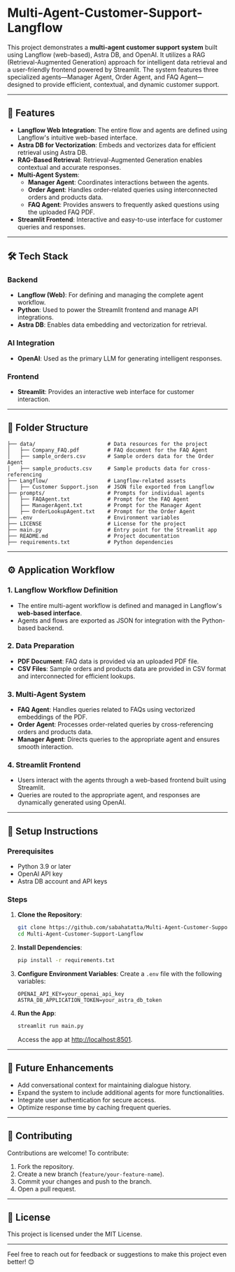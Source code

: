 # Multi-Agent-Customer-Support-Langflow

This project demonstrates a **multi-agent customer support system** built using Langflow (web-based), Astra DB, and OpenAI. It utilizes a RAG (Retrieval-Augmented Generation) approach for intelligent data retrieval and a user-friendly frontend powered by Streamlit. The system features three specialized agents—Manager Agent, Order Agent, and FAQ Agent—designed to provide efficient, contextual, and dynamic customer support.

---

## 🌟 Features

- **Langflow Web Integration**: The entire flow and agents are defined using Langflow's intuitive web-based interface.
- **Astra DB for Vectorization**: Embeds and vectorizes data for efficient retrieval using Astra DB.
- **RAG-Based Retrieval**: Retrieval-Augmented Generation enables contextual and accurate responses.
- **Multi-Agent System**:
  - **Manager Agent**: Coordinates interactions between the agents.
  - **Order Agent**: Handles order-related queries using interconnected orders and products data.
  - **FAQ Agent**: Provides answers to frequently asked questions using the uploaded FAQ PDF.
- **Streamlit Frontend**: Interactive and easy-to-use interface for customer queries and responses.

---

## 🛠️ Tech Stack

### Backend
- **Langflow (Web)**: For defining and managing the complete agent workflow.
- **Python**: Used to power the Streamlit frontend and manage API integrations.
- **Astra DB**: Enables data embedding and vectorization for retrieval.

### AI Integration
- **OpenAI**: Used as the primary LLM for generating intelligent responses.

### Frontend
- **Streamlit**: Provides an interactive web interface for customer interaction.

---

## 📂 Folder Structure

```
├── data/                       # Data resources for the project
│   ├── Company_FAQ.pdf         # FAQ document for the FAQ Agent
│   ├── sample_orders.csv       # Sample orders data for the Order Agent
│   ├── sample_products.csv     # Sample products data for cross-referencing
├── Langflow/                   # Langflow-related assets
│   ├── Customer Support.json   # JSON file exported from Langflow
├── prompts/                    # Prompts for individual agents
│   ├── FAQAgent.txt            # Prompt for the FAQ Agent
│   ├── ManagerAgent.txt        # Prompt for the Manager Agent
│   ├── OrderLookupAgent.txt    # Prompt for the Order Agent
├── .env                        # Environment variables
├── LICENSE                     # License for the project
├── main.py                     # Entry point for the Streamlit app
├── README.md                   # Project documentation
├── requirements.txt            # Python dependencies
```

---

## ⚙️ Application Workflow

### 1. Langflow Workflow Definition
- The entire multi-agent workflow is defined and managed in Langflow's **web-based interface**.
- Agents and flows are exported as JSON for integration with the Python-based backend.

### 2. Data Preparation
- **PDF Document**: FAQ data is provided via an uploaded PDF file.
- **CSV Files**: Sample orders and products data are provided in CSV format and interconnected for efficient lookups.

### 3. Multi-Agent System
- **FAQ Agent**: Handles queries related to FAQs using vectorized embeddings of the PDF.
- **Order Agent**: Processes order-related queries by cross-referencing orders and products data.
- **Manager Agent**: Directs queries to the appropriate agent and ensures smooth interaction.

### 4. Streamlit Frontend
- Users interact with the agents through a web-based frontend built using Streamlit.
- Queries are routed to the appropriate agent, and responses are dynamically generated using OpenAI.

---

## 🔧 Setup Instructions

### Prerequisites
- Python 3.9 or later
- OpenAI API key
- Astra DB account and API keys

### Steps

1. **Clone the Repository**:

   ```bash
   git clone https://github.com/sabahatatta/Multi-Agent-Customer-Support-Langflow.git
   cd Multi-Agent-Customer-Support-Langflow
   ```

2. **Install Dependencies**:

   ```bash
   pip install -r requirements.txt
   ```

3. **Configure Environment Variables**:
   Create a `.env` file with the following variables:

   ```
   OPENAI_API_KEY=your_openai_api_key
   ASTRA_DB_APPLICATION_TOKEN=your_astra_db_token
   ```

4. **Run the App**:

   ```bash
   streamlit run main.py
   ```

   Access the app at [http://localhost:8501](http://localhost:8501).

---

## 🚀 Future Enhancements

- Add conversational context for maintaining dialogue history.
- Expand the system to include additional agents for more functionalities.
- Integrate user authentication for secure access.
- Optimize response time by caching frequent queries.

---

## 🤝 Contributing

Contributions are welcome! To contribute:
1. Fork the repository.
2. Create a new branch (`feature/your-feature-name`).
3. Commit your changes and push to the branch.
4. Open a pull request.

---

## 📜 License

This project is licensed under the MIT License.

---

Feel free to reach out for feedback or suggestions to make this project even better! 😊